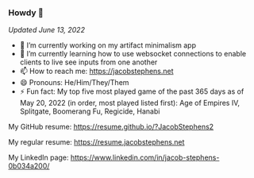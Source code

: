 ### Howdy 👋

*Updated June 13, 2022*
- 🔭 I’m currently working on my artifact minimalism app
- 🌱 I’m currently learning how to use websocket connections to enable clients to live see inputs from one another
- 📫 How to reach me: https://jacobstephens.net
- 😄 Pronouns: He/Him/They/Them
- ⚡ Fun fact: My top five most played game of the past 365 days as of May 20, 2022 (in order, most played listed first): Age of Empires IV, Splitgate, Boomerang Fu, Regicide, Hanabi

My GitHub resume: https://resume.github.io/?JacobStephens2

My regular resume: https://resume.jacobstephens.net

My LinkedIn page: https://www.linkedin.com/in/jacob-stephens-0b034a200/
